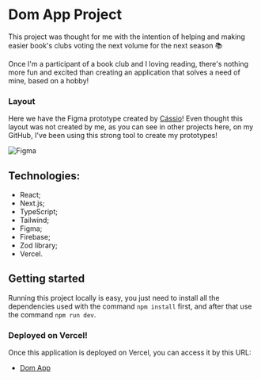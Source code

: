 # Dom App Project

This project was thought for me with the intention of helping and making easier book's clubs voting the next volume for the next season 📚

Once I'm a participant of a book club and I loving reading, there's nothing more fun and excited than creating an application that solves a need of mine, based on a hobby!

### Layout

Here we have the Figma prototype created by [Cássio](https://github.com/cassiorsfreitas)! Even thought this layout was not created by me, as you can see in other projects here, on my GitHub, I've been using this strong tool to create my prototypes!

![Figma](https://github.com/user-attachments/assets/4205a831-0899-4f57-a9ab-0f40c9cb50f9)

## Technologies:

- React;
- Next.js;
- TypeScript;
- Tailwind;
- Figma;
- Firebase;
- Zod library;
- Vercel.

## Getting started

Running this project locally is easy, you just need to install all the dependencies used with the command `npm install` first, and after that use the command `npm run dev`.

### Deployed on Vercel!

Once this application is deployed on Vercel, you can access it by this URL:

- [Dom App](https://dom.carolinaparisi.com.br/)
